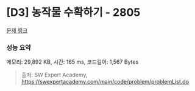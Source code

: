 # [D3] 농작물 수확하기 - 2805 

[문제 링크](https://swexpertacademy.com/main/code/problem/problemDetail.do?contestProbId=AV7GLXqKAWYDFAXB) 

### 성능 요약

메모리: 29,892 KB, 시간: 165 ms, 코드길이: 1,567 Bytes



> 출처: SW Expert Academy, https://swexpertacademy.com/main/code/problem/problemList.do